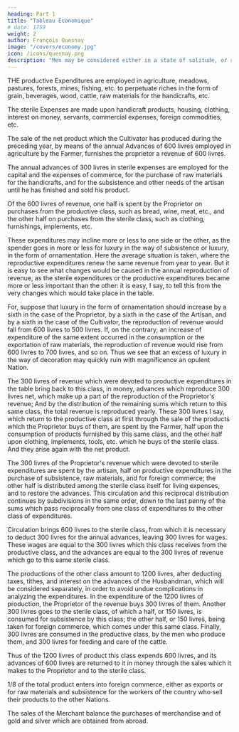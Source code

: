 ```yaml
---
heading: Part 1
title: "Tableau Economique"
# date: 1759
weight: 2
author: François Quesnay
image: "/covers/economy.jpg"
icon: /icons/quesnay.png
description: "Men may be considered either in a state of solitude, or as congregated into societies"
---
```



<!-- Source: Arthur Eli Monroe Early Economic Thought, (Cambridge, 1923), pp 336-348. Tr Arthur Eli Monroe
Transcription/Markup:Steve Palmer -->
 

<!-- (The diagram above is simplified slightly, but not so as to require any modification of Quesnay's Explanation.)

Explanation of the Economic Table -->

THE productive Expenditures are employed in agriculture, meadows, pastures, forests, mines, fishing, etc. to perpetuate riches in the form of grain, beverages, wood, cattle, raw materials for the handicrafts, etc.

The sterile Expenses are made upon handicraft products, housing, clothing, interest on money, servants, commercial expenses, foreign commodities, etc.

The sale of the net product which the Cultivator has produced during the preceding year, by means of the annual Advances of 600 livres employed in agriculture by the Farmer, furnishes the proprietor a revenue of 600 livres.

The annual advances of 300 livres in sterile expenses are employed for the capital and the expenses of commerce, for the purchase of raw materials for the handicrafts, and for the subsistence and other needs of the artisan until he has finished and sold his product.

Of the 600 livres of revenue, one half is spent by the Proprietor on purchases from the productive class, such as bread, wine, meat, etc., and the other half on purchases from the sterile class, such as clothing, furnishings, implements, etc.

These expenditures may incline more or less to one side or the other, as the spender goes in more or less for luxury in the way of subsistence or luxury, in the form of ornamentation. Here the average situation is taken, where the reproductive expenditures renew the same revenue from year to year. But it is easy to see what changes would be caused in the annual reproduction of revenue, as the sterile expenditures or the productive expenditures became more or less important than the other: it is easy, I say, to tell this from the very changes which would take place in the table.

For, suppose that luxury in the form of ornamentation should increase by a sixth in the case of the Proprietor, by a sixth in the case of the Artisan, and by a sixth in the case of the Cultivator, the reproduction of revenue would fall from 600 livres to 500 livres. If, on the contrary, an increase of expenditure of the same extent occurred in the consumption or the exportation of raw materials, the reproduction of revenue would rise from 600 livres to 700 livres, and so on. Thus we see that an excess of luxury in the way of decoration may quickly ruin with magnificence an opulent Nation.

The 300 livres of revenue which were devoted to productive expenditures in the table bring back to this class, in money, advances which reproduce 300 livres net, which make up a part of the reproduction of the Proprietor's revenue; And by the distribution of the remaining sums which return to this same class, the total revenue is reproduced yearly. These 300 livres I say, which return to the productive class at first through the sale of the products which the Proprietor buys of them, are spent by the Farmer, half upon the consumption of products furnished by this same class, and the other half upon clothing, implements, tools, etc. which he buys of the sterile class. And they arise again with the net product.

The 300 livres of the Proprietor's revenue which were devoted to sterile expenditures are spent by the artisan, half on productive expenditures in the purchase of subsistence, raw materials, and for foreign commerce; the other half is distributed among the sterile class itself for living expenses, and to restore the advances. This circulation and this reciprocal distribution continues by subdivisions in the same order, down to the last penny of the sums which pass reciprocally from one class of expenditures to the other class of expenditures.

Circulation brings 600 livres to the sterile class, from which it is necessary to deduct 300 livres for the annual advances, leaving 300 livres for wages. These wages are equal to the 300 livres which this class receives from the productive class, and the advances are equal to the 300 livres of revenue which go to this same sterile class.

The productions of the other class amount to 1200 livres, after deducting taxes, tithes, and interest on the advances of the Husbandman, which will be considered separately, in order to avoid undue complications in analyzing the expenditures. In the expenditure of the 1200 livres of production, the Proprietor of the revenue buys 300 livres of them. Another 300 livres goes to the sterile class, of which a half, or 150 livres, is consumed for subsistence by this class; the other half, or 150 livres, being taken for foreign commerce, which comes under this same class. Finally, 300 livres are consumed in the productive class, by the men who produce them, and 300 livres for feeding and care of the cattle. 

Thus of the 1200 livres of product this class expends 600 livres, and its advances of 600 livres are returned to it in money through the sales which it makes to the Proprietor and to the sterile class.

1/8 of the total product enters into foreign commerce, either as exports or for raw materials and subsistence for the workers of the country who sell their products to the other Nations. 

The sales of the Merchant balance the purchases of merchandise and of gold and silver which are obtained from abroad.

